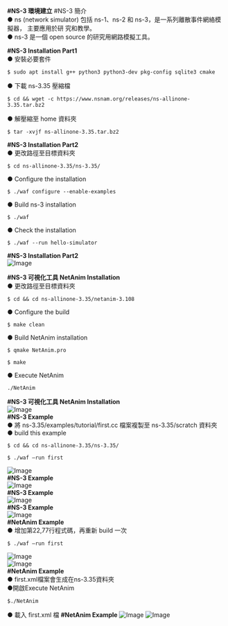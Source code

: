 **#NS-3 環境建立**
#NS-3 簡介  
● ns (network simulator) 包括 ns-1、ns-2 和 ns-3，是一系列離散事件網絡模擬器， 主要應用於研
究和教學。  
● ns-3 是一個 open source 的研究用網路模擬工具。  

**#NS-3 Installation Part1**  
● 安裝必要套件  
```
$ sudo apt install g++ python3 python3-dev pkg-config sqlite3 cmake
```  
● 下載 ns-3.35 壓縮檔  
```
$ cd && wget -c https://www.nsnam.org/releases/ns-allinone-3.35.tar.bz2
```
● 解壓縮至 home 資料夾  
```
$ tar -xvjf ns-allinone-3.35.tar.bz2
```
**#NS-3 Installation Part2**  
● 更改路徑至目標資料夾  
```
$ cd ns-allinone-3.35/ns-3.35/
```
● Configure the installation  
```
$ ./waf configure --enable-examples
```
● Build ns-3 installation  
```
$ ./waf
```
● Check the installation  
```
$ ./waf --run hello-simulator
```
**#NS-3 Installation Part2**  
![Image](https://github.com/user-attachments/assets/ecb42d5b-e78d-4f98-9d04-a78dfdfbc15a)

**#NS-3 可視化工具 NetAnim Installation**  
● 更改路徑至目標資料夾  
```
$ cd && cd ns-allinone-3.35/netanim-3.108
```
● Configure the build  
```
$ make clean
```
● Build NetAnim installation  
```
$ qmake NetAnim.pro
```
```
$ make
```  
● Execute NetAnim  
```
./NetAnim
```
**#NS-3 可視化工具 NetAnim Installation**  
![Image](https://github.com/user-attachments/assets/da5df35d-7769-4943-8133-c7a740300aea)  
**#NS-3 Example**  
● 將 ns-3.35/examples/tutorial/first.cc 檔案複製至 ns-3.35/scratch 資料夾  
● build this example  
```
$ cd && cd ns-allinone-3.35/ns-3.35/
```
```
$ ./waf –run first
```
![Image](https://github.com/user-attachments/assets/effa162d-01d1-4cda-942d-18fd4707d602)   
**#NS-3 Example**  
![Image](https://github.com/user-attachments/assets/c2a1b3d8-f9d6-4a12-bb15-c7b3a74b111c)  
**#NS-3 Example**  
![Image](https://github.com/user-attachments/assets/a5c5c1cd-b3ea-49f8-bd5a-2f25a8c2f013)  
**#NS-3 Example**  
![Image](https://github.com/user-attachments/assets/88263c7f-aade-4de6-a8af-eb9e8bfdcc8d)  
**#NetAnim Example**  
● 增加第22,77行程式碼，再重新 build 一次  
```
$ ./waf –run first
```
![Image](https://github.com/user-attachments/assets/3678f562-1fc1-4b78-a9d0-de19f70a1812)  
![Image](https://github.com/user-attachments/assets/12384e0e-0e5c-4764-aa31-0ad21b9f7f86)  
**#NetAnim Example**  
● first.xml檔案會生成在ns-3.35資料夾  
●開啟Execute NetAnim
```
$./NetAnim
```
● 載入 first.xml 檔
**#NetAnim Example**
![Image](https://github.com/user-attachments/assets/f9f4124b-0c3a-4af4-88c6-16be8b14d3e6)
![Image](https://github.com/user-attachments/assets/99494a2e-a76e-4498-a984-e3b62fd84369)





